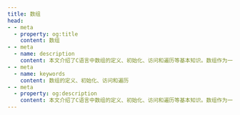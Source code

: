 ```yaml
---
title: 数组
head:
- - meta
  - property: og:title
    content: 数组
- - meta
  - name: description
    content: 本文介绍了C语言中数组的定义、初始化、访问和遍历等基本知识。数组作为一种重要的数据结构，在实际开发中经常被用到。熟练掌握其使用方法对于提高编程效率和代码质量都具有重要意义。
- - meta
  - name: keywords
    content: 数组的定义、初始化、访问和遍历
- - meta
  - property: og:description
    content: 本文介绍了C语言中数组的定义、初始化、访问和遍历等基本知识。数组作为一种重要的数据结构，在实际开发中经常被用到。熟练掌握其使用方法对于提高编程效率和代码质量都具有重要意义。
---
```



    
